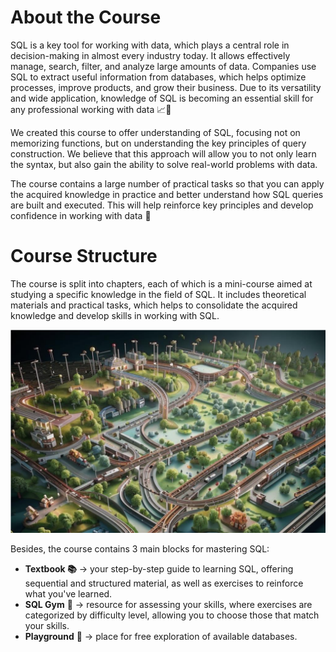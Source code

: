 # About the Course

SQL is a key tool for working with data, which plays a central role in decision-making in almost every industry today. It allows effectively manage, search, filter, and analyze large amounts of data. Companies use SQL to extract useful information from databases, which helps optimize processes, improve products, and grow their business. Due to its versatility and wide application, knowledge of SQL is becoming an essential skill for any professional working with data 📈💼

We created this course to offer understanding of SQL, focusing not on memorizing functions, but on understanding the key principles of query construction. We believe that this approach will allow you to not only learn the syntax, but also gain the ability to solve real-world problems with data.

The course contains a large number of practical tasks so that you can apply the acquired knowledge in practice and better understand how SQL queries are built and executed. This will help reinforce key principles and develop confidence in working with data 💪

# Course Structure

The course is split into chapters, each of which is a mini-course aimed at studying a specific knowledge in the field of SQL. It includes theoretical materials and practical tasks, which helps to consolidate the acquired knowledge and develop skills in working with SQL. 

![sql-course-structure-cover](https://raw.githubusercontent.com/WebOfRussia/sql-course/refs/heads/main/Introduction/img/sql-course-structure-cover.png)

Besides, the course contains 3 main blocks for mastering SQL:

- **Textbook 📚** → your step-by-step guide to learning SQL, offering sequential and structured material, as well as exercises to reinforce what you've learned.
- **SQL Gym** 💪 → resource for assessing your skills, where exercises are categorized by difficulty level, allowing you to choose those that match your skills.
- **Playground** 🧸 → place for free exploration of available databases.
